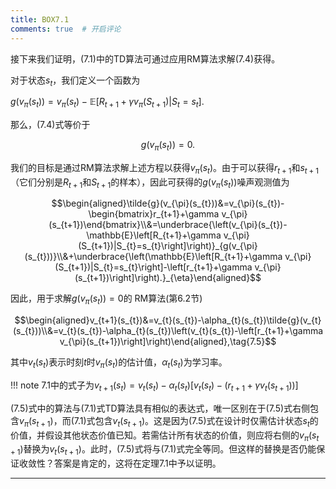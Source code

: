 ```yaml
---
title: BOX7.1
comments: true  # 开启评论
---
```

接下来我们证明，$(7.1)$中的TD算法可通过应用RM算法求解$(7.4)$获得。

对于状态$s_t$，我们定义一个函数为

$g(v_\pi(s_t))= v_\pi(s_t)-\mathbb{E}\left[R_{t+1}+\gamma v_\pi(S_{t+1})|S_t=s_t\right].$

那么，$(7.4)$式等价于

$$g(v_\pi(s_t))=0.$$

我们的目标是通过RM算法求解上述方程以获得$v_\pi(s_t)$。由于可以获得$r_{t+1}$和$s_{t+1}$（它们分别是$R_{t+1}$和$S_{t+1}$的样本），因此可获得的$g(v_\pi(s_t))$噪声观测值为

$$\begin{aligned}\tilde{g}(v_{\pi}(s_{t}))&=v_{\pi}(s_{t})-\begin{bmatrix}r_{t+1}+\gamma v_{\pi}(s_{t+1})\end{bmatrix}\\&=\underbrace{\left(v_{\pi}(s_{t})-\mathbb{E}\left[R_{t+1}+\gamma v_{\pi}(S_{t+1})|S_{t}=s_{t}\right]\right)}_{g(v_{\pi}(s_{t}))}\\&+\underbrace{\left(\mathbb{E}\left[R_{t+1}+\gamma v_{\pi}(S_{t+1})|S_{t}=s_{t}\right]-\left[r_{t+1}+\gamma v_{\pi}(s_{t+1})\right]\right).}_{\eta}\end{aligned}$$

因此，用于求解$g(v_\pi(s_t)) =0$的 RM算法(第$6.2$节)

$$\begin{aligned}v_{t+1}(s_{t})&=v_{t}(s_{t})-\alpha_{t}(s_{t})\tilde{g}(v_{t}(s_{t}))\\&=v_{t}(s_{t})-\alpha_{t}(s_{t})\left(v_{t}(s_{t})-\left[r_{t+1}+\gamma v_{\pi}(s_{t+1})\right]\right)\end{aligned},\tag{7.5}$$

其中$v_t(s_t)$表示时刻$t$时$v_\pi(s_t)$的估计值，$\alpha_t(s_t)$为学习率。

!!! note 
    7.1中的式子为$v_{t+1}(s_t) = v_t(s_t) - \alpha_t(s_t) \left[ v_t(s_t) - \left( r_{t+1} + \gamma v_t(s_{t+1}) \right) \right]$

$(7.5)$式中的算法与$(7.1)$式TD算法具有相似的表达式，唯一区别在于$(7.5)$式右侧包含$v_\pi(s_{t+1})$，而$(7.1)$式包含$v_t(s_{t+1})$。这是因为$(7.5)$式在设计时仅需估计状态$s_t$的价值，并假设其他状态价值已知。若需估计所有状态的价值，则应将右侧的$v_\pi(s_{t+1})$替换为$v_t(s_{t+1})$。此时，$(7.5)$式将与$(7.1)$式完全等同。但这样的替换是否仍能保证收敛性？答案是肯定的，这将在定理$7.1$中予以证明。

---